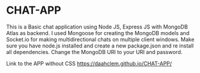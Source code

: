 # CHAT-APP
This is a Basic chat application using Node JS, Express JS with MongoDB Atlas as backend. 
I used Mongoose for creating the MongoDB models and Socket.io for making multidirectional chats on multiple client windows.
Make sure you have node.js installed and create a new package.json and re install all dependencies. Change the MongoDB URI to your URI and password.

Link to the APP without CSS https://daahclem.github.io/CHAT-APP/
